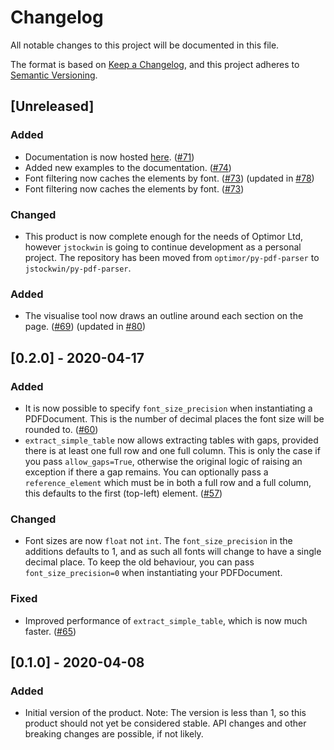 # Changelog
All notable changes to this project will be documented in this file.

The format is based on [Keep a Changelog](https://keepachangelog.com/en/1.0.0/),
and this project adheres to [Semantic Versioning](https://semver.org/spec/v2.0.0.html).

## [Unreleased]
### Added
- Documentation is now hosted [here](https://py-pdf-parser.readthedocs.io/en/latest/). ([#71](https://github.com/jstockwin/py-pdf-parser/pull/71))
- Added new examples to the documentation. ([#74](https://github.com/jstockwin/py-pdf-parser/pull/74))
- Font filtering now caches the elements by font. ([#73](https://github.com/jstockwin/py-pdf-parser/pull/73)) (updated in [#78](https://github.com/jstockwin/py-pdf-parser/pull/78))
- Font filtering now caches the elements by font. ([#73](https://github.com/jstockwin/py-pdf-parser/pull/73))

### Changed
- This product is now complete enough for the needs of Optimor Ltd, however `jstockwin` is going to continue development as a personal project. The repository has been moved from `optimor/py-pdf-parser` to `jstockwin/py-pdf-parser`.

### Added
- The visualise tool now draws an outline around each section on the page. ([#69](https://github.com/jstockwin/py-pdf-parser/pull/69)) (updated in [#80](https://github.com/jstockwin/py-pdf-parser/pull/80))

## [0.2.0] - 2020-04-17
### Added
- It is now possible to specify `font_size_precision` when instantiating a PDFDocument. This is the number of decimal places the font size will be rounded to. ([#60](https://github.com/jstockwin/py-pdf-parser/pull/60))
- `extract_simple_table` now allows extracting tables with gaps, provided there is at least one full row and one full column. This is only the case if you pass `allow_gaps=True`, otherwise the original logic of raising an exception if there a gap remains. You can optionally pass a `reference_element` which must be in both a full row and a full column, this defaults to the first (top-left) element. ([#57](https://github.com/jstockwin/py-pdf-parser/pull/57))

### Changed
- Font sizes are now `float` not `int`. The `font_size_precision` in the additions defaults to 1, and as such all fonts will change to have a single decimal place. To keep the old behaviour, you can pass `font_size_precision=0` when instantiating your PDFDocument.

### Fixed
- Improved performance of `extract_simple_table`, which is now much faster. ([#65](https://github.com/jstockwin/py-pdf-parser/pull/65))

## [0.1.0] - 2020-04-08
### Added
- Initial version of the product. Note: The version is less than 1, so this product should not yet be considered stable. API changes and other breaking changes are possible, if not likely.
